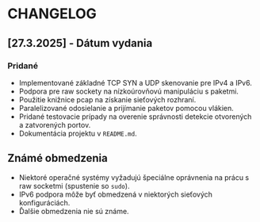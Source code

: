 # CHANGELOG

## [27.3.2025] - Dátum vydania
### Pridané
- Implementované základné TCP SYN a UDP skenovanie pre IPv4 a IPv6.
- Podpora pre raw sockety na nízkoúrovňovú manipuláciu s paketmi.
- Použitie knižnice pcap na získanie sieťových rozhraní.
- Paralelizované odosielanie a prijímanie paketov pomocou vlákien.
- Pridané testovacie prípady na overenie správnosti detekcie otvorených a zatvorených portov.
- Dokumentácia projektu v `README.md`.

## Známé obmedzenia
- Niektoré operačné systémy vyžadujú špeciálne oprávnenia na prácu s raw socketmi (spustenie so `sudo`).
- IPv6 podpora môže byť obmedzená v niektorých sieťových konfiguráciách.
- Ďalšie obmedzenia nie sú známe.


